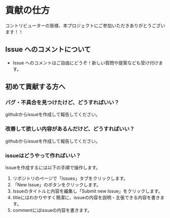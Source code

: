 # 貢献の仕方

コントリビューターの皆様、本プロジェクトにご参加いただきありがとうございます！！

## Issue へのコメントについて
- Issue へのコメントはご自由にどうぞ！新しい質問や提案なども受け付けます。

## 初めて貢献する方へ

### バグ・不具合を見つけたけど、どうすればいい？
githubからissueを作成して報告してください。

### 改善して欲しい内容があるんだけど、どうすればいい？
githubからissueを作成して報告してください。

### issueはどうやって作ればいい？
Issueを作成するには以下の手順で操作します。

1. リポジトリのページで「Issues」タブをクリックします。
2. 「New Issue」のボタンをクリックします。
3. Issueのタイトルと内容を編集し「Submit new Issue」をクリックします。
4. titleにはわかりやすく簡潔に、issueの内容を説明・主張できる内容を書きます。
5. commentにはissueの内容を書きます。
